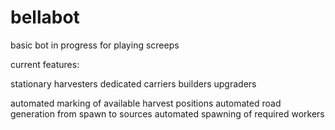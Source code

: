 # bellabot

basic bot in progress for playing screeps

current features:

stationary harvesters
dedicated carriers
builders
upgraders

automated marking of available harvest positions
automated road generation from spawn to sources
automated spawning of required workers
